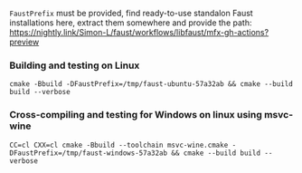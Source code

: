 `FaustPrefix` must be provided, find ready-to-use standalon Faust installations here, extract them somewhere and provide the path: https://nightly.link/Simon-L/faust/workflows/libfaust/mfx-gh-actions?preview

### Building and testing on Linux
`cmake -Bbuild -DFaustPrefix=/tmp/faust-ubuntu-57a32ab && cmake --build build --verbose`

### Cross-compiling and testing for Windows on linux using msvc-wine
`CC=cl CXX=cl cmake -Bbuild --toolchain msvc-wine.cmake -DFaustPrefix=/tmp/faust-windows-57a32ab && cmake --build build --verbose`
